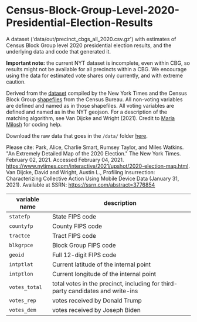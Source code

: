 # Census-Block-Group-Level-2020-Presidential-Election-Results
A dataset ('data/out/precinct_cbgs_all_2020.csv.gz') with estimates of Census Block Group level 2020 presidential election results, and the underlying data and code that generated it. 

**Important note:** the current NYT dataset is incomplete, even within CBG, so results might not be available for all precincts within a CBG. We encourage using the data for estimated vote shares only currently, and with extreme caution.

Derived from the [dataset](https://github.com/TheUpshot/presidential-precinct-map-2020) compiled by the New York Times and the Census Block Group [shapefiles](https://www2.census.gov/geo/tiger/TIGER2019/BG/) from the Census Bureau. All non-voting variables are defined and named as in those shapefiles. All voting variables are defined and named as in the NYT geojson. For a description of the matching algorithm, see Van Dijcke and Wright (2021). Credit to [Maria Milosh](https://scholar.google.com/citations?user=j7_LsGoAAAAJ&hl=en) for coding help.

Download the raw data that goes in the `/data/` folder [here](https://www.dropbox.com/sh/nyuiwr1mbbprjx4/AABA051-RLh4rTCMzTfrf7Y-a?dl=0).

Please cite: 
Park, Alice, Charlie Smart, Rumsey Taylor, and Miles Watkins. "An Extremely Detailed Map of the 2020 Election." The New York Times. February 02, 2021. Accessed February 04, 2021. https://www.nytimes.com/interactive/2021/upshot/2020-election-map.html.
Van Dijcke, David and Wright, Austin L., Profiling Insurrection: Characterizing Collective Action Using Mobile Device Data (January 31, 2021). Available at SSRN: https://ssrn.com/abstract=3776854


| variable name     | description                                                                     |
|-------------------|--------------------------------------------------------------------             |
| `statefp`         | State FIPS code                                                                 |
| `countyfp`        | County FIPS code                                                                |
| `tractce`         | Tract FIPS code                                                                 |
| `blkgrpce`        | Block Group FIPS code                                                           |
| `geoid`           | Full 12-digit FIPS code                                                         |
| `intptlat`        | Current latitude of the internal point                                          |
| `intptlon`        | Current longitude of the internal point                                         |
| `votes_total`     | total votes in the precinct, including for third-party candidates and write-ins |
| `votes_rep`       | votes received by Donald Trump                                                  |
| `votes_dem`       | votes received by Joseph Biden                                                  |
